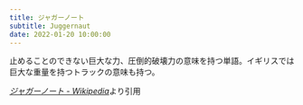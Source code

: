 ```yaml
---
title: ジャガーノート
subtitle: Juggernaut
date: 2022-01-20 10:00:00
---
```


止めることのできない巨大な力、圧倒的破壊力の意味を持つ単語。イギリスでは巨大な重量を持つトラックの意味も持つ。

<cite>[ジャガーノート - Wikipedia](https://ja.wikipedia.org/wiki/%E3%82%B8%E3%83%A3%E3%82%AC%E3%83%BC%E3%83%8E%E3%83%BC%E3%83%88)</cite>より引用